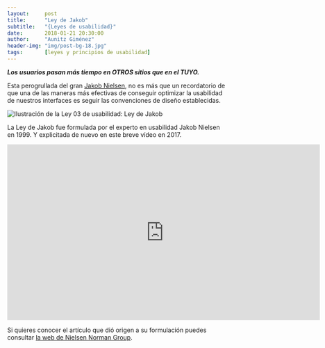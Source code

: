 ```yaml
---
layout:     post
title:      "Ley de Jakob"
subtitle:   "{Leyes de usabilidad}"
date:       2018-01-21 20:30:00
author:     "Aunitz Giménez"
header-img: "img/post-bg-18.jpg"
tags:       [leyes y principios de usabilidad]
---
```


<p><em><strong>Los usuarios pasan más tiempo en OTROS sitios que en el TUYO.</strong></em></p>

<p>Esta perogrullada del gran <a href="https://www.nngroup.com/people/jakob-nielsen/" target="_blank" rel="noopener">Jakob Nielsen</a>, no es más que un recordatorio de que una de las maneras más efectivas de conseguir optimizar la usabilidad de nuestros interfaces es seguir las convenciones de diseño establecidas.</p>

<p><img src="{{ site.baseurl }}/img/ley-03-ley-de-jakob.png" alt="Ilustración de la Ley 03 de usabilidad: Ley de Jakob"></p>

<p>La Ley de Jakob fue formulada por el experto en usabilidad Jakob Nielsen en 1999. Y explicitada de nuevo en este breve vídeo en 2017.</p>

<p><iframe width="720" height="405" src="https://www.youtube-nocookie.com/embed/wzb4mK9DiHM?rel=0&amp;showinfo=0" frameborder="0" allowfullscreen></iframe></p>

<p>Si quieres conocer el artículo que dió origen a su formulación puedes consultar <a href="https://www.nngroup.com/articles/do-interface-standards-stifle-design-creativity/" target="_blank" rel="noopener">la web de Nielsen Norman Group</a>.</p>